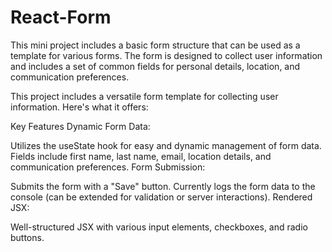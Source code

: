 # React-Form
This mini project includes a basic form structure that can be used as a template for various forms. The form is designed to collect user information and includes a set of common fields for personal details, location, and communication preferences.



This project includes a versatile form template for collecting user information. Here's what it offers:

Key Features
Dynamic Form Data:

Utilizes the useState hook for easy and dynamic management of form data.
Fields include first name, last name, email, location details, and communication preferences.
Form Submission:

Submits the form with a "Save" button.
Currently logs the form data to the console (can be extended for validation or server interactions).
Rendered JSX:

Well-structured JSX with various input elements, checkboxes, and radio buttons.
